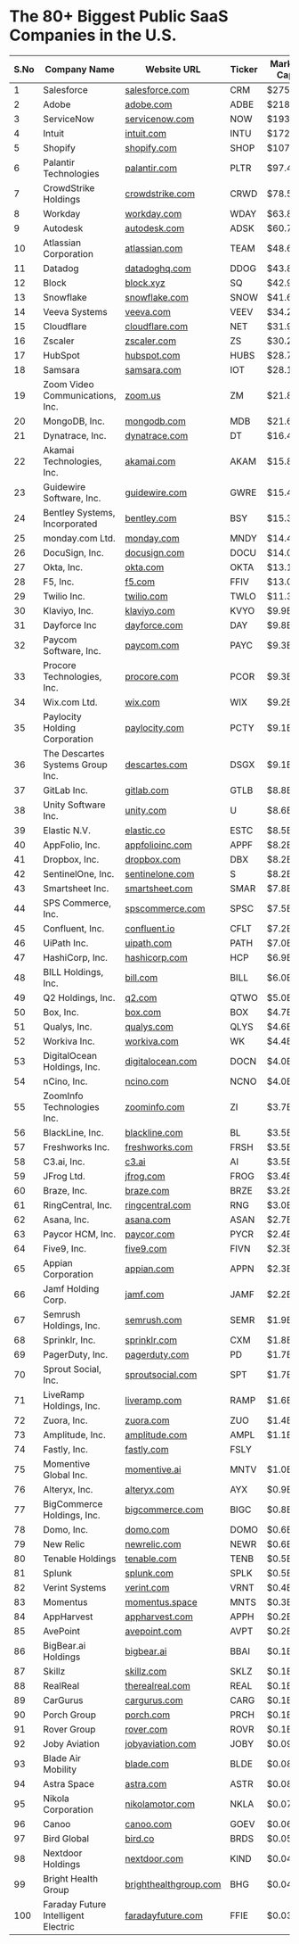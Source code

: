 # The 80+ Biggest Public SaaS Companies in the U.S.

| S.No | Company Name                     | Website URL                            | Ticker | Market Cap |
|------|----------------------------------|----------------------------------------|--------|------------|
| 1    | Salesforce                       | [salesforce.com](https://www.salesforce.com/) | CRM    | $275.4B    |
| 2    | Adobe                            | [adobe.com](https://www.adobe.com)     | ADBE   | $218.1B    |
| 3    | ServiceNow                       | [servicenow.com](https://www.servicenow.com) | NOW    | $193.2B    |
| 4    | Intuit                           | [intuit.com](https://www.intuit.com)   | INTU   | $172.9B    |
| 5    | Shopify                          | [shopify.com](https://www.shopify.com) | SHOP   | $107.8B    |
| 6    | Palantir Technologies       | [palantir.com](https://www.palantir.com) | PLTR   | $97.4B     |
| 7    | CrowdStrike Holdings      | [crowdstrike.com](https://www.crowdstrike.com) | CRWD   | $78.5B     |
| 8    | Workday             | [workday.com](https://www.workday.com) | WDAY   | $63.8B     |
| 9    | Autodesk                   | [autodesk.com](https://www.autodesk.com) | ADSK   | $60.7B     |
| 10   | Atlassian Corporation            | [atlassian.com](https://www.atlassian.com) | TEAM   | $48.6B     |
| 11   | Datadog                    | [datadoghq.com](https://www.datadoghq.com) | DDOG   | $43.8B     |
| 12   | Block                      | [block.xyz](https://www.block.xyz)     | SQ     | $42.9B     |
| 13   | Snowflake                   | [snowflake.com](https://www.snowflake.com) | SNOW   | $41.6B     |
| 14   | Veeva Systems               | [veeva.com](https://www.veeva.com)     | VEEV   | $34.2B     |
| 15   | Cloudflare                 | [cloudflare.com](https://www.cloudflare.com) | NET    | $31.9B     |
| 16   | Zscaler                    | [zscaler.com](https://www.zscaler.com) | ZS     | $30.2B     |
| 17   | HubSpot                    | [hubspot.com](https://www.hubspot.com) | HUBS   | $28.7B     |
| 18   | Samsara                     | [samsara.com](https://www.samsara.com) | IOT    | $28.1B     |
| 19   | Zoom Video Communications, Inc.  | [zoom.us](https://www.zoom.us)         | ZM     | $21.8B     |
| 20   | MongoDB, Inc.                    | [mongodb.com](https://www.mongodb.com) | MDB    | $21.6B     |
| 21   | Dynatrace, Inc.                  | [dynatrace.com](https://www.dynatrace.com) | DT     | $16.4B     |
| 22   | Akamai Technologies, Inc.        | [akamai.com](https://www.akamai.com)  | AKAM   | $15.8B     |
| 23   | Guidewire Software, Inc.         | [guidewire.com](https://www.guidewire.com) | GWRE   | $15.4B     |
| 24   | Bentley Systems, Incorporated    | [bentley.com](https://www.bentley.com) | BSY    | $15.3B     |
| 25   | monday.com Ltd.                  | [monday.com](https://www.monday.com) | MNDY   | $14.4B     |
| 26   | DocuSign, Inc.                   | [docusign.com](https://www.docusign.com) | DOCU   | $14.0B     |
| 27   | Okta, Inc.                       | [okta.com](https://www.okta.com)      | OKTA   | $13.1B     |
| 28   | F5, Inc.                         | [f5.com](https://www.f5.com)          | FFIV   | $13.0B     |
| 29   | Twilio Inc.                      | [twilio.com](https://www.twilio.com)  | TWLO   | $11.3B     |
| 30   | Klaviyo, Inc.                    | [klaviyo.com](https://www.klaviyo.com) | KVYO   | $9.9B      |
| 31   | Dayforce Inc                     | [dayforce.com](https://www.dayforce.com) | DAY    | $9.8B      |
| 32   | Paycom Software, Inc.            | [paycom.com](https://www.paycom.com)  | PAYC   | $9.3B      |
| 33   | Procore Technologies, Inc.       | [procore.com](https://www.procore.com) | PCOR   | $9.3B      |
| 34   | Wix.com Ltd.                     | [wix.com](https://www.wix.com)        | WIX    | $9.2B      |
| 35   | Paylocity Holding Corporation    | [paylocity.com](https://www.paylocity.com) | PCTY   | $9.1B      |
| 36   | The Descartes Systems Group Inc. | [descartes.com](https://www.descartes.com) | DSGX   | $9.1B      |
| 37   | GitLab Inc.                      | [gitlab.com](https://www.gitlab.com)  | GTLB   | $8.8B      |
| 38   | Unity Software Inc.              | [unity.com](https://www.unity.com)    | U      | $8.6B      |
| 39   | Elastic N.V.                     | [elastic.co](https://www.elastic.co)  | ESTC   | $8.5B      |
| 40   | AppFolio, Inc.                   | [appfolioinc.com](https://www.appfolioinc.com) | APPF   | $8.2B      |
| 41   | Dropbox, Inc.                    | [dropbox.com](https://www.dropbox.com) | DBX    | $8.2B      |
| 42   | SentinelOne, Inc.                | [sentinelone.com](https://www.sentinelone.com) | S      | $8.2B      |
| 43   | Smartsheet Inc.                  | [smartsheet.com](https://www.smartsheet.com) | SMAR   | $7.8B      |
| 44   | SPS Commerce, Inc.               | [spscommerce.com](https://www.spscommerce.com) | SPSC   | $7.5B      |
| 45   | Confluent, Inc.                  | [confluent.io](https://www.confluent.io) | CFLT   | $7.2B      |
| 46   | UiPath Inc.                      | [uipath.com](https://www.uipath.com)  | PATH   | $7.0B      |
| 47   | HashiCorp, Inc.                  | [hashicorp.com](https://www.hashicorp.com) | HCP    | $6.9B      |
| 48   | BILL Holdings, Inc.              | [bill.com](https://www.bill.com)      | BILL   | $6.0B      |
| 49   | Q2 Holdings, Inc.                | [q2.com](https://www.q2.com)          | QTWO   | $5.0B      |
| 50   | Box, Inc.                        | [box.com](https://www.box.com)        | BOX    | $4.7B      |
| 51   | Qualys, Inc.                     | [qualys.com](https://www.qualys.com)  | QLYS   | $4.6B      |
| 52   | Workiva Inc.                     | [workiva.com](https://www.workiva.com) | WK     | $4.4B      |
| 53   | DigitalOcean Holdings, Inc.      | [digitalocean.com](https://www.digitalocean.com) | DOCN   | $4.0B      |
| 54   | nCino, Inc.                      | [ncino.com](https://www.ncino.com)    | NCNO   | $4.0B      |
| 55   | ZoomInfo Technologies Inc.       | [zoominfo.com](https://www.zoominfo.com) | ZI     | $3.7B      |
| 56   | BlackLine, Inc.                  | [blackline.com](https://www.blackline.com) | BL     | $3.5B      |
| 57   | Freshworks Inc.                  | [freshworks.com](https://www.freshworks.com) | FRSH   | $3.5B      |
| 58   | C3.ai, Inc.                      | [c3.ai](https://www.c3.ai)            | AI     | $3.5B      |
| 59   | JFrog Ltd.                       | [jfrog.com](https://www.jfrog.com)    | FROG   | $3.4B      |
| 60   | Braze, Inc.                      | [braze.com](https://www.braze.com)    | BRZE   | $3.2B      |
| 61   | RingCentral, Inc.                | [ringcentral.com](https://www.ringcentral.com) | RNG    | $3.0B      |
| 62   | Asana, Inc.                      | [asana.com](https://www.asana.com)    | ASAN   | $2.7B      |
| 63   | Paycor HCM, Inc.                 | [paycor.com](https://www.paycor.com)  | PYCR   | $2.4B      |
| 64   | Five9, Inc.                      | [five9.com](https://www.five9.com)    | FIVN   | $2.3B      |
| 65   | Appian Corporation               | [appian.com](https://www.appian.com)  | APPN   | $2.3B      |
| 66   | Jamf Holding Corp.               | [jamf.com](https://www.jamf.com)      | JAMF   | $2.2B      |
| 67   | Semrush Holdings, Inc.           | [semrush.com](https://www.semrush.com) | SEMR   | $1.9B      |
| 68   | Sprinklr, Inc.                   | [sprinklr.com](https://www.sprinklr.com) | CXM    | $1.8B      |
| 69   | PagerDuty, Inc.                  | [pagerduty.com](https://www.pagerduty.com) | PD     | $1.7B      |
| 70   | Sprout Social, Inc.              | [sproutsocial.com](https://www.sproutsocial.com) | SPT    | $1.7B      |
| 71   | LiveRamp Holdings, Inc.          | [liveramp.com](https://www.liveramp.com) | RAMP   | $1.6B      |
| 72   | Zuora, Inc.                      | [zuora.com](https://www.zuora.com)    | ZUO    | $1.4B      |
| 73   | Amplitude, Inc.                  | [amplitude.com](https://www.amplitude.com) | AMPL   | $1.1B      |
| 74   | Fastly, Inc.                     | [fastly.com](https://www.fastly.com)  | FSLY
| 75   | Momentive Global Inc.            | [momentive.ai](https://www.momentive.ai) | MNTV | $1.0B      |
| 76   | Alteryx, Inc.                    | [alteryx.com](https://www.alteryx.com) | AYX    | $0.9B      |
| 77   | BigCommerce Holdings, Inc.       | [bigcommerce.com](https://www.bigcommerce.com) | BIGC | $0.8B      |
| 78   | Domo, Inc.                       | [domo.com](https://www.domo.com)      | DOMO   | $0.6B      |
| 79   | New Relic| [newrelic.com](https://www.newrelic.com) | NEWR | $0.6B      |
| 80   | Tenable Holdings           | [tenable.com](https://www.tenable.com) | TENB   | $0.5B      |
| 81   | Splunk                   | [splunk.com](https://www.splunk.com)  | SPLK   | $0.5B      |
| 82   | Verint Systems              | [verint.com](https://www.verint.com)  | VRNT   | $0.4B      |
| 83   | Momentus                    | [momentus.space](https://www.momentus.space) | MNTS | $0.3B      |
| 84   | AppHarvest                 | [appharvest.com](https://www.appharvest.com) | APPH | $0.2B      |
| 85   | AvePoint              | [avepoint.com](https://www.avepoint.com) | AVPT | $0.2B      |
| 86   | BigBear.ai Holdings        | [bigbear.ai](https://www.bigbear.ai)  | BBAI   | $0.1B      |
| 87   | Skillz                      | [skillz.com](https://www.skillz.com)  | SKLZ   | $0.1B      |
| 88   | RealReal                   | [therealreal.com](https://www.therealreal.com) | REAL | $0.1B      |
| 89   | CarGurus                   | [cargurus.com](https://www.cargurus.com) | CARG  | $0.1B      |
| 90   | Porch Group                | [porch.com](https://www.porch.com)    | PRCH   | $0.1B      |
| 91   | Rover Group                | [rover.com](https://www.rover.com)    | ROVR   | $0.1B      |
| 92   | Joby Aviation              | [jobyaviation.com](https://www.jobyaviation.com) | JOBY | $0.09B    |
| 93   | Blade Air Mobility         | [blade.com](https://www.blade.com)    | BLDE   | $0.08B     |
| 94   | Astra Space               | [astra.com](https://www.astra.com)    | ASTR   | $0.08B     |
| 95   | Nikola Corporation               | [nikolamotor.com](https://www.nikolamotor.com) | NKLA | $0.07B    |
| 96   | Canoo                      | [canoo.com](https://www.canoo.com)    | GOEV   | $0.06B     |
| 97   | Bird Global                | [bird.co](https://www.bird.co)        | BRDS   | $0.05B     |
| 98   | Nextdoor Holdings          | [nextdoor.com](https://www.nextdoor.com) | KIND | $0.04B     |
| 99   | Bright Health Group        | [brighthealthgroup.com](https://www.brighthealthgroup.com) | BHG | $0.04B |
| 100  | Faraday Future Intelligent Electric | [faradayfuture.com](https://www.faradayfuture.com) | FFIE | $0.03B |





